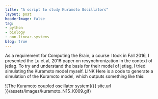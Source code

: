 ```yaml
---
title: "A script to study Kuramoto Oscillators"
layout: post
headerImage: false
tag:
- python
- biology
- non-linear-systems
blog: true
---
```


As a requirement for Computing the Brain, a course I took in Fall 2016, I presented the Lu et al, 2016 paper on resynchronization in the context of jetlag. To try and understand the basis for their model of jetlag, I tried simulating the Kuramoto model myself. LINK Here is a code to generate a simulation of the Kuramoto model, which outputs something like this:

![The Kuramoto coupled oscillator system]({{ site.url }}/assets/images/kuramoto_N15_K009.gif)
